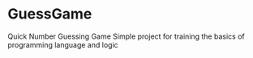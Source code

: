 # GuessGame
Quick Number Guessing Game
Simple project for training the basics of programming language and logic
